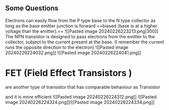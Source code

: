 ## Some Questions 

Electrons can easily flow from the P type base to the
N type collector as long as the base emitter junction
is forward ==biased (base is at a higher voltage than
the emitter).==
![[Pasted image 20240226223213.png|300]]
The NPN transistor is designed to pass electrons
from the emitter to the collector, subject to the
current present at the base. (I remember the current runs the opposite direction to the electron)
![[Pasted image 20240226224032.png]]
![[Pasted image 20240226224041.png]]

# FET (Field Effect Transistors )
are another type of transistor that has comparable behaviour as Transistor 

and it is more efficient 
![[Pasted image 20240226224312.png]]
![[Pasted image 20240226224324.png]]![[Pasted image 20240226224334.png]]